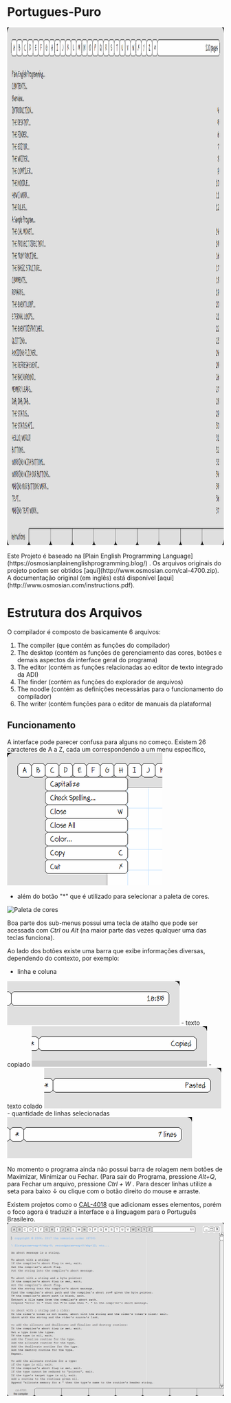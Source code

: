 # Portugues-Puro

<p>
<img src="images/tela.png" alt="Tela do Programa" width="1280" height="1204">
 </p>
Este Projeto é baseado na [Plain English Programming Language](https://osmosianplainenglishprogramming.blog/) .
Os arquivos originais do projeto podem ser obtidos [aqui](http://www.osmosian.com/cal-4700.zip).
A documentação original (em inglês) está disponível [aqui](http://www.osmosian.com/instructions.pdf).


# Estrutura dos Arquivos

O compilador é composto de basicamente 6 arquivos:

 1. The compiler (que contém as funções do compilador)
 2. The desktop (contém as funções de gerenciamento das cores, botões e demais aspectos da interface geral do programa)
 3. The editor (contém as funções relacionadas ao editor de texto integrado da ADI)
 4. The finder (contém as funções do explorador de arquivos)
 5. The noodle (contém as definições necessárias para o funcionamento do compilador)
 6. The writer (contém funções para o editor de manuais da plataforma)


## Funcionamento

A interface pode parecer confusa para alguns no começo. Existem 26 caracteres de A a Z, cada um correspondendo a um menu específico,  
<img src="images/menus.png" Alt="Menu do programa">
- além do botão "*" que é utilizado para selecionar a paleta de cores. 
 <img src="images/✷.png" Alt="Paleta de cores">


Boa parte dos sub-menus possui uma tecla de atalho que pode ser acessada com _Ctrl_ ou _Alt_ (na maior parte das vezes qualquer uma das teclas funciona).

Ao lado dos botões existe uma barra que exibe informações diversas, dependendo do contexto, por exemplo: 

 - linha e coluna
 <img src="images/linhacoluna.png">
 - texto copiado
 <img src="images/copiado.png">
 - texto colado
 <img src="images/colado.png">
 - quantidade de linhas selecionadas
 <img src="images/quantidadedelinhasselecionadas.png">
 

No momento o programa ainda não possui barra de rolagem nem botões de Maximizar, Minimizar ou Fechar. (Para sair do Programa, pressione _Alt+Q_, para Fechar um arquivo, pressione _Ctrl + W_ . Para descer linhas utilize a seta para baixo ↓ ou clique com o botão direito do mouse e arraste.

Existem projetos como o [CAL-4018](https://github.com/Folds/english) que adicionam esses elementos, porém o foco agora é traduzir a interface e a linguagem para o Português Brasileiro.
 <img src="images/cal4018.png">
